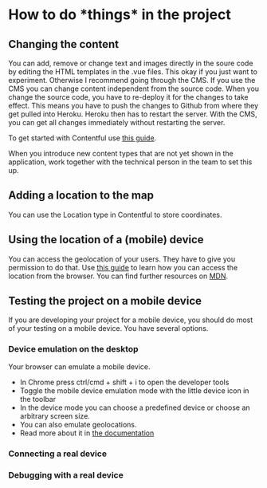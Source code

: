 # How to do \*things\* in the project

## Changing the content
You can add, remove or change text and images directly in the soure code by editing the HTML templates in the .vue files.
This okay if you just want to experiment. Otherwise I recommend going through the CMS. If you use the CMS you can change content independent from the source code. When you change the source code, you have to re-deploy it for the changes to take effect. This means you have to push the changes to Github from where they get pulled into Heroku. Heroku then has to restart the server. With the CMS, you can get all changes immediately without restarting the server.

To get started with Contentful use [this guide](https://www.contentful.com/r/knowledgebase/contentful-101/). 

When you introduce new content types that are not yet shown in the application, work together with the technical person in the team to set this up.

## Adding a location to the map
You can use the Location type in Contentful to store coordinates.

## Using the location of a (mobile) device
You can access the geolocation of your users. They have to give you permission to do that.
Use [this guide](https://developers.google.com/maps/documentation/javascript/geolocation) to learn how you can access the location from the browser. You can find further resources on [MDN](https://developer.mozilla.org/en-US/docs/Web/API/Geolocation_API).

## Testing the project on a mobile device
If you are developing your project for a mobile device, you should do most of your testing on a mobile device. You have several options.

### Device emulation on the desktop
Your browser can emulate a mobile device.
* In Chrome press ctrl/cmd + shift + i to open the developer tools
* Toggle the mobile device emulation mode with the little device icon in the toolbar
* In the device mode you can choose a predefined device or choose an arbitrary screen size.
* You can also emulate geolocations.
* Read more about it in [the documentation](https://developers.google.com/web/tools/chrome-devtools/device-mode/)

### Connecting a real device
### Debugging with a real device


